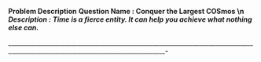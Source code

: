 **Problem Description**
	**Question Name : Conquer the Largest COSmos \n
	_Description   :   Time is a fierce entity. It can help you achieve what nothing else can._**

________________________________________________________________________________________________________________________________-


